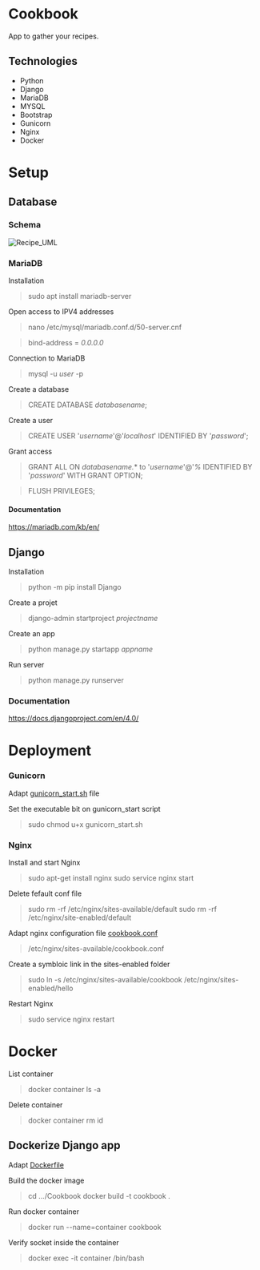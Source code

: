 # Cookbook

App to gather your recipes.

## Technologies 
- Python
- Django
- MariaDB
- MYSQL
- Bootstrap
- Gunicorn
- Nginx
- Docker

# Setup
## Database
### Schema
![Recipe_UML](https://user-images.githubusercontent.com/28144040/151656595-2be8030e-0848-4c19-adbc-e9adfef7b1e9.png)
### MariaDB
Installation
> sudo apt install mariadb-server

Open access to IPV4 addresses
> nano /etc/mysql/mariadb.conf.d/50-server.cnf

> bind-address = *0.0.0.0*

Connection to MariaDB
> mysql -u *user* -p

Create a database
> CREATE DATABASE *databasename*;

Create a user
> CREATE USER '*username*'@'*localhost*' IDENTIFIED BY '*password*';

Grant access
> GRANT ALL ON *databasename.** to '*username*'@'*%* IDENTIFIED BY '*password*' WITH GRANT OPTION;

> FLUSH PRIVILEGES;

#### Documentation

https://mariadb.com/kb/en/

## Django

Installation

> python -m pip install Django

Create a projet

> django-admin startproject *projectname*

Create an app

> python manage.py startapp *appname*

Run server

> python manage.py runserver

### Documentation
https://docs.djangoproject.com/en/4.0/

# Deployment

### Gunicorn
Adapt [gunicorn_start.sh](https://github.com/yg-c/Cookbook/blob/main/deployment/gunicorn_start.sh) file

Set the executable bit on gunicorn_start script
> sudo chmod u+x gunicorn_start.sh

### Nginx

Install and start Nginx
> sudo apt-get install nginx
> sudo service nginx start

Delete fefault conf file
> sudo rm -rf /etc/nginx/sites-available/default
> sudo rm -rf /etc/nginx/site-enabled/default

Adapt nginx configuration file [cookbook.conf](https://github.com/yg-c/Cookbook/tree/main/deployment/nginx)
> /etc/nginx/sites-available/cookbook.conf

Create a symbloic link in the sites-enabled folder
> sudo ln -s /etc/nginx/sites-available/cookbook /etc/nginx/sites-enabled/hello

Restart Nginx
>sudo service nginx restart

# Docker

List container
> docker container ls -a

Delete container
> docker container rm id

## Dockerize Django app

Adapt [Dockerfile](https://github.com/yg-c/Cookbook/blob/main/Dockerfile)

Build the docker image
> cd .../Cookbook
> docker build -t cookbook .

Run docker container
> docker run --name=container cookbook

Verify socket inside the container
> docker exec -it container /bin/bash
